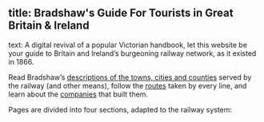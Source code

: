 title: Bradshaw's Guide For Tourists in Great Britain & Ireland
----
text: A digital revival of a popular Victorian handbook, let this website be your guide to Britain and Ireland’s burgeoning railway network, as it existed in 1866.

Read Bradshaw’s [descriptions of the towns, cities and counties](/places/) served by the railway (and other means), follow the [routes](/routes/) taken by every line, and learn about the [companies](/companies/) that built them.

Pages are divided into four sections, adapted to the railway system:
